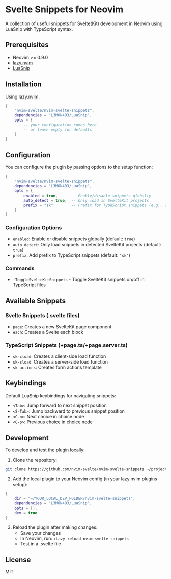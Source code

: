 # Svelte Snippets for Neovim

A collection of useful snippets for Svelte(Kit) development in Neovim using LuaSnip with TypeScript syntax.

## Prerequisites

- Neovim >= 0.9.0
- [lazy.nvim](https://github.com/folke/lazy.nvim)
- [LuaSnip](https://github.com/L3MON4D3/LuaSnip)

## Installation

Using [lazy.nvim](https://github.com/folke/lazy.nvim):

```lua
{
    "nvim-svelte/nvim-svelte-snippets",
    dependencies = "L3MON4D3/LuaSnip",
    opts = {
        -- your configuration comes here
        -- or leave empty for defaults
    }
}
```

## Configuration

You can configure the plugin by passing options to the setup function:

```lua
{
    "nvim-svelte/nvim-svelte-snippets",
    dependencies = "L3MON4D3/LuaSnip",
    opts = {
        enabled = true,      -- Enable/disable snippets globally
        auto_detect = true,  -- Only load in SvelteKit projects
        prefix = "sk"        -- Prefix for TypeScript snippets (e.g., sk-load)
    }
}
```

### Configuration Options

- `enabled`: Enable or disable snippets globally (default: `true`)
- `auto_detect`: Only load snippets in detected SvelteKit projects (default: `true`)
- `prefix`: Add prefix to TypeScript snippets (default: `"sk"`)

### Commands

- `:ToggleSvelteKitSnippets` - Toggle SvelteKit snippets on/off in TypeScript files

## Available Snippets

### Svelte Snippets (.svelte files)

- `page`: Creates a new SvelteKit page component
- `each`: Creates a Svelte each block

### TypeScript Snippets (+page.ts/+page.server.ts)

- `sk-cload`: Creates a client-side load function
- `sk-sload`: Creates a server-side load function
- `sk-actions`: Creates form actions template

## Keybindings

Default LuaSnip keybindings for navigating snippets:

- `<Tab>`: Jump forward to next snippet position
- `<S-Tab>`: Jump backward to previous snippet position
- `<C-n>`: Next choice in choice node
- `<C-p>`: Previous choice in choice node

## Development

To develop and test the plugin locally:

1. Clone the repository:

```bash
git clone https://github.com/nvim-svelte/nvim-svelte-snippets ~/projects/nvim-svelte-snippets
```

2. Add the local plugin to your Neovim config (in your lazy.nvim plugins setup):

```lua
{
    dir = "~/YOUR_LOCAL_DEV_FOLDER/nvim-svelte-snippets",
    dependencies = "L3MON4D3/LuaSnip",
    opts = {},
    dev = true
}
```

3. Reload the plugin after making changes:
   - Save your changes
   - In Neovim, run: `:Lazy reload nvim-svelte-snippets`
   - Test in a .svelte file

## License

MIT
